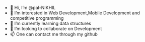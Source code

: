- 👋 Hi, I’m @pal-NIKHIL
- 👀 I’m interested in Web Development,Mobile Development and competitive programming
- 🌱 I’m currently learning data structures
- 💞️ I’m looking to collaborate on Development
- 📫 One can contact me through my github

<!---
pal-NIKHIL/pal-NIKHIL is a ✨ special ✨ repository because its `README.md` (this file) appears on your GitHub profile.
You can click the Preview link to take a look at your changes.
--->
